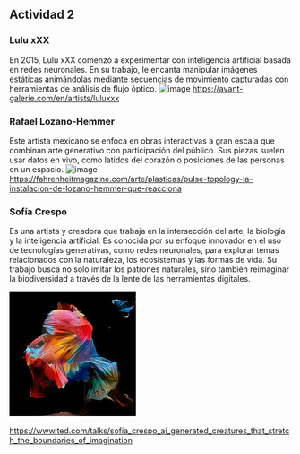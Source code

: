 ## Actividad 2
### Lulu xXX

En 2015, Lulu xXX comenzó a experimentar con inteligencia artificial basada en redes neuronales.
En su trabajo, le encanta manipular imágenes estáticas animándolas mediante secuencias de movimiento capturadas con herramientas de análisis de flujo óptico.
![image](../../../../assets/luluxxx1.jpeg)
https://avant-galerie.com/en/artists/luluxxx
### Rafael Lozano-Hemmer
Este artista mexicano se enfoca en obras interactivas a gran escala que combinan arte generativo con participación del público. Sus piezas suelen usar datos en vivo, como latidos del corazón o posiciones de las personas en un espacio.
![image](../../../../assets/rafaellozano1.jpeg)
https://fahrenheitmagazine.com/arte/plasticas/pulse-topology-la-instalacion-de-lozano-hemmer-que-reacciona
### Sofía Crespo 
Es una artista y creadora que trabaja en la intersección del arte, la biología y la inteligencia artificial. Es conocida por su enfoque innovador
en el uso de tecnologías generativas, como redes neuronales, para explorar temas relacionados con la naturaleza, los ecosistemas y las formas de vida. 
Su trabajo busca no solo imitar los patrones naturales, sino también reimaginar la biodiversidad a través de la lente de las herramientas digitales.

![image](../../../../assets/sofiacrespo1.jpeg)

https://www.ted.com/talks/sofia_crespo_ai_generated_creatures_that_stretch_the_boundaries_of_imagination
